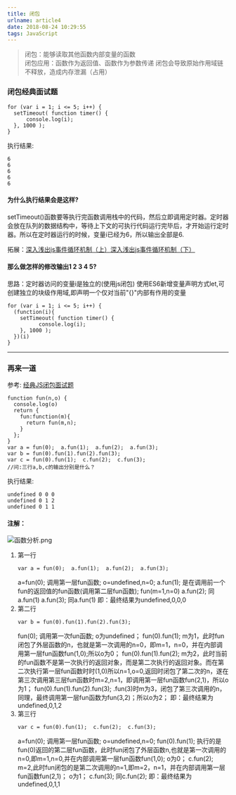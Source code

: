 ```yaml
---
title: 闭包
urlname: article4
date: 2018-08-24 10:29:55
tags: JavaScript
---
```


>闭包：能够读取其他函数内部变量的函数  
 闭包应用：函数作为返回值、函数作为参数传递
 闭包会导致原始作用域链不释放，造成内存泄漏（占用）

### 闭包经典面试题
```
for (var i = 1; i <= 5; i++) {
  setTimeout( function timer() {
      console.log(i);
  }, 1000 );
}
```
执行结果: 
```
6
6
6
6
6
```
#### 为什么执行结果会是这样?
setTimeout()函数要等执行完函数调用栈中的代码，然后立即调用定时器。定时器会放在队列的数据结构中，等待上下文的可执行代码运行完毕后，才开始运行定时器。所以在定时器运行的时候，变量i已经为6，所以输出全部是6.

拓展：[深入浅出js事件循环机制（上）](https://zhuanlan.zhihu.com/p/26229293)[深入浅出js事件循环机制（下）](https://zhuanlan.zhihu.com/p/26238030)

#### 那么做怎样的修改输出1 2 3 4 5?
思路：定时器访问的变量i是独立的(使用js闭包)
	 使用ES6新增变量声明方式let,可创建独立的块级作用域,即声明一个仅对当前"{}"内部有作用的变量
```
for (var i = 1; i <= 5; i++) {
  (function(i){
  	setTimeout( function timer() {
       	  console.log(i);
	}, 1000 );
  })(i)
}
```

---
### 再来一道
参考: [经典JS闭包面试题](https://www.cnblogs.com/xxcanghai/p/4991870.html)
```
function fun(n,o) {
  console.log(o)
  return {
    fun:function(m){
      return fun(m,n);
    }
  };
}
var a = fun(0);  a.fun(1);  a.fun(2);  a.fun(3);
var b = fun(0).fun(1).fun(2).fun(3);
var c = fun(0).fun(1);  c.fun(2);  c.fun(3);
//问:三行a,b,c的输出分别是什么？
```
执行结果: 
```
undefined 0 0 0
undefined 0 1 2
undefined 0 1 1
```
#### 注解：
![函数分析.png](../../../../resource/bibao.png "函数分析")
1. 第一行
	```
	var a = fun(0);  a.fun(1);  a.fun(2);  a.fun(3);
	```
	a=fun(0); 调用第一层fun函数; o=undefined,n=0;
	a.fun(1); 是在调用前一个fun的返回值的fun函数(调用第二层fun函数); fun(m=1,n=0)
	a.fun(2); 同a.fun(1)
	a.fun(3); 同a.fun(1)
	即：最终结果为undefined,0,0,0
2. 第二行
	```
	var b = fun(0).fun(1).fun(2).fun(3);
	```
	fun(0); 调用第一次fun函数; o为undefined；
	fun(0).fun(1); m为1，此时fun闭包了外层函数的n，也就是第一次调用的n=0，即m=1，n=0，并在内部调用第一层fun函数fun(1,0);所以o为0；
	fun(0).fun(1).fun(2); m为2，此时当前的fun函数不是第一次执行的返回对象，而是第二次执行的返回对象。而在第二次执行第一层fun函数时时(1,0)所以n=1,o=0,返回时闭包了第二次的n，遂在第三次调用第三层fun函数时m=2,n=1，即调用第一层fun函数fun(2,1)，所以o为1；
	fun(0).fun(1).fun(2).fun(3); .fun(3)时m为3，闭包了第三次调用的n，同理，最终调用第一层fun函数为fun(3,2)；所以o为2；
	即：最终结果为undefined,0,1,2
3. 第三行
	```
	var c = fun(0).fun(1);  c.fun(2);  c.fun(3);
	```
	a=fun(0); 调用第一层fun函数; o=undefined,n=0;
	fun(0).fun(1); 执行的是fun(0)返回的第二层fun函数，此时fun闭包了外层函数n,也就是第一次调用的n=0,即m=1,n=0,并在内部调用第一层fun函数fun(1,0); o为0；
	c.fun(2); m=2,此时fun闭包的是第二次调用的n=1,即m=2，n=1，并在内部调用第一层fun函数fun(2,1)； o为1；
	c.fun(3); 同c.fun(2);
	即：最终结果为undefined,0,1,1

